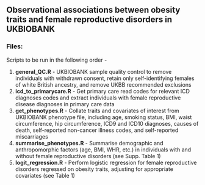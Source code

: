 ## Observational associations between obesity traits and female reproductive disorders in UKBIOBANK

### Files:
Scripts to be run in the following order - 
1. **general_QC.R** - UKBIOBANK sample quality control to remove individuals with withdrawn consent, retain only self-identifying females of white British ancestry, and remove UKBB recommended exclusions
2. **icd_to_primarycare.R** - Get primary care read codes for relevant ICD diagnoses codes and extract individuals with female reproductive disease diagnoses in primary care data
3. **get_phenotypes.R** - Collate traits and covariates of interest from UKBIOBANK phenotype file, including age, smoking status, BMI, waist circumference, hip circumference, ICD9 and ICD10 diagnoses, causes of death, self-reported non-cancer illness codes, and self-reported miscarriages
4. **summarise_phenotypes.R** - Summarise demographic and anthropomorphic factors (age, BMI, WHR, etc.) in individuals with and without female reproductive disorders (see Supp. Table 1) 
5. **logit_regression.R** - Perform logistic regression for female reproductive disorders regressed on obesity traits, adjusting for appropriate covariates (see Table 1)
